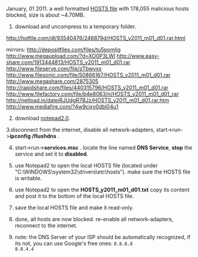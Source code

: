 January, 01 2011. a well formatted <a href="http://en.wikipedia.org/wiki/Hosts_(file)">HOSTS file</a> with 178,055 malicious hosts blocked, size is about ~4.70MB.
<!--more-->
1. download and uncompress to a temporary folder. 

<a href="http://hotfile.com/dl/93540476/248879d/HOSTS_y2011_m01_d01.rar.html">http://hotfile.com/dl/93540476/248879d/HOSTS_y2011_m01_d01.rar.html</a>

mirrors:
<a href="http://depositfiles.com/files/tu5pomljg">http://depositfiles.com/files/tu5pomljg</a>
<a href="http://www.megaupload.com/?d=XO0P3LWI">http://www.megaupload.com/?d=XO0P3LWI</a>
<a href="http://www.easy-share.com/1913444813/HOSTS_y2011_m01_d01.rar">http://www.easy-share.com/1913444813/HOSTS_y2011_m01_d01.rar</a>
<a href="http://www.fileserve.com/file/zTbwvxs">http://www.fileserve.com/file/zTbwvxs</a>
<a href="http://www.filesonic.com/file/50866167/HOSTS_y2011_m01_d01.rar">http://www.filesonic.com/file/50866167/HOSTS_y2011_m01_d01.rar</a>
<a href="http://www.megashare.com/2875305">http://www.megashare.com/2875305</a>
<a href="http://rapidshare.com/files/440315796/HOSTS_y2011_m01_d01.rar">http://rapidshare.com/files/440315796/HOSTS_y2011_m01_d01.rar</a>
<a href="http://www.filefactory.com/file/b4e8063/n/HOSTS_y2011_m01_d01_rar">http://www.filefactory.com/file/b4e8063/n/HOSTS_y2011_m01_d01_rar</a>
<a href="http://netload.in/dateiRJUdgR7BJz/HOSTS_y2011_m01_d01.rar.htm">http://netload.in/dateiRJUdgR7BJz/HOSTS_y2011_m01_d01.rar.htm</a>
<a href="http://www.mediafire.com/?4w9cixy0dbl04u1">http://www.mediafire.com/?4w9cixy0dbl04u1</a>

2. download <a href="http://www.flos-freeware.ch/notepad2.html">notepad2.0</a>.

3.disconnect from the internet, disable all network-adapters,
start->run-><strong>ipconfig /flushdns</strong> .

4. start->run-><strong>services.msc</strong> .
locate the line named <strong>DNS Service</strong>, <strong>stop</strong> the service and set it to <strong>disabled</strong>.

5. use Notepad2 to open the local HOSTS file (located under "C:\\WINDOWS\\system32\\drivers\\etc\\hosts").
make sure the HOSTS file is writable.

6. use Notepad2 to open the <strong>HOSTS_y2011_m01_d01.txt</strong> copy its content and post it to the bottom of the local HOSTS file.

7. save the local HOSTS file and make it read-only.

8. done, all hosts are now blocked. re-enable all network-adapters, reconnect to the internet.

9. note: the DNS Server of your ISP should be automatically recognized, if its not, you can use Google's free ones: 
<code>8.8.8.8
8.8.4.4</code>